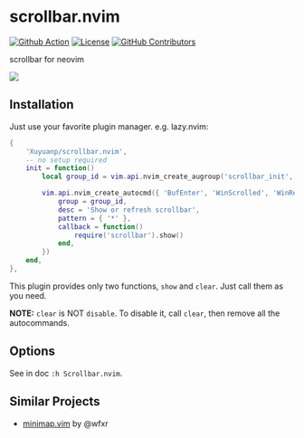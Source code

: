 # scrollbar.nvim

[![Github Action](https://img.shields.io/github/workflow/status/Xuyuanp/scrollbar.nvim/CI)](https://github.com/Xuyuanp/scrollbar.nvim/actions?query=workflow%3ACI)
[![License](https://img.shields.io/github/license/Xuyuanp/scrollbar.nvim)](https://opensource.org/licenses/Apache-2.0)
[![GitHub Contributors](https://img.shields.io/github/contributors/Xuyuanp/scrollbar.nvim)](https://github.com/Xuyuanp/scrollbar.nvim/graphs/contributors)

scrollbar for neovim

![](doc/preview.gif)

## Installation

Just use your favorite plugin manager. e.g. lazy.nvim:

```lua
{
    'Xuyuanp/scrollbar.nvim',
    -- no setup required
    init = function()
        local group_id = vim.api.nvim_create_augroup('scrollbar_init', { clear = true })

        vim.api.nvim_create_autocmd({ 'BufEnter', 'WinScrolled', 'WinResized' }, {
            group = group_id,
            desc = 'Show or refresh scrollbar',
            pattern = { '*' },
            callback = function()
                require('scrollbar').show()
            end,
        })
    end,
},
```

This plugin provides only two functions, `show` and `clear`. Just call them as you need.

**NOTE:** `clear` is NOT `disable`. To disable it, call `clear`, then remove all the autocommands.

## Options

See in doc `:h Scrollbar.nvim`.

## Similar Projects

- [minimap.vim](https://github.com/wfxr/minimap.vim) by @wfxr
